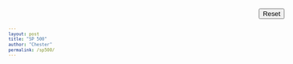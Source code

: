 ```yaml
---
layout: post
title: "SP 500"
author: "Chester"
permalink: /sp500/
---
```



<style>

    body {
        font: 10px sans-serif;
    }

    text {
        fill: #000;
    }

    text.symbol {
        fill: #BBBBBB;
    }

    path {
        fill: none;
        stroke-width: 1;
    }

    path.candle {
        stroke: #000000;
    }

    path.candle.body {
        stroke-width: 0;
    }

    path.candle.up {
        fill: #00AA00;
        stroke: #00AA00;
    }

    path.candle.down {
        fill: #FF0000;
        stroke: #FF0000;
    }

    .close.annotation.up path {
        fill: #00AA00;
    }

    path.volume {
        fill: #DDDDDD;
    }

    .indicator-plot path.line {
        fill: none;
        stroke-width: 1;
    }

    .ma-0 path.line {
        stroke: #1f77b4;
    }

    .ma-1 path.line {
        stroke: #aec7e8;
    }

    .ma-2 path.line {
        stroke: #ff7f0e;
    }

    button {
        position: absolute;
        right: 110px;
        top: 25px;
    }

    path.macd {
        stroke: #0000AA;
    }

    path.signal {
        stroke: #FF9999;
    }

    path.zero {
        stroke: #BBBBBB;
        stroke-dasharray: 0;
        stroke-opacity: 0.5;
    }

    path.difference {
        fill: #BBBBBB;
        opacity: 0.5;
    }

    path.rsi {
        stroke: #000000;
    }

    path.overbought, path.oversold {
        stroke: #FF9999;
        stroke-dasharray: 5, 5;
    }

    path.middle, path.zero {
        stroke: #BBBBBB;
        stroke-dasharray: 5, 5;
    }

    .analysis path, .analysis circle {
        stroke: blue;
        stroke-width: 0.8;
    }

    .trendline circle {
        stroke-width: 0;
        display: none;
    }

    .mouseover .trendline path {
        stroke-width: 1.2;
    }

    .mouseover .trendline circle {
        stroke-width: 1;
        display: inline;
    }

    .dragging .trendline path, .dragging .trendline circle {
        stroke: darkblue;
    }

    .interaction path, .interaction circle {
        pointer-events: all;
    }

    .interaction .body {
        cursor: move;
    }

    .trendlines .interaction .start, .trendlines .interaction .end {
        cursor: nwse-resize;
    }

    .supstance path {
        stroke-dasharray: 2, 2;
    }

    .supstances .interaction path {
        pointer-events: all;
        cursor: ns-resize;
    }

    .mouseover .supstance path {
        stroke-width: 1.5;
    }

    .dragging .supstance path {
        stroke: darkblue;
    }

    .crosshair {
        cursor: crosshair;
    }

    .crosshair path.wire {
        stroke: #DDDDDD;
        stroke-dasharray: 1, 1;
    }

    .crosshair .axisannotation path {
        fill: #DDDDDD;
    }

    .tradearrow path.tradearrow {
        stroke: none;
    }

    .tradearrow path.buy {
        fill: #0000FF;
    }

    .tradearrow path.sell {
        fill: #9900FF;
    }

    .tradearrow path.highlight {
        fill: none;
        stroke-width: 2;
    }

    .tradearrow path.highlight.buy {
        stroke: #0000FF;
    }

    .tradearrow path.highlight.sell {
        stroke: #9900FF;
    }

</style>

<body>
<button>Reset</button>
<script src="https://d3js.org/d3.v4.min.js"></script>
<script src="../assets/js/techan.min.js"></script>
<script>

    var dim = {
        width: 960, height: 500,
        margin: { top: 20, right: 50, bottom: 30, left: 50 },
        ohlc: { height: 305 },
        indicator: { height: 65, padding: 5 }
    };
    dim.plot = {
        width: dim.width - dim.margin.left - dim.margin.right,
        height: dim.height - dim.margin.top - dim.margin.bottom
    };
    dim.indicator.top = dim.ohlc.height+dim.indicator.padding;
    dim.indicator.bottom = dim.indicator.top+dim.indicator.height+dim.indicator.padding;

    var indicatorTop = d3.scaleLinear()
            .range([dim.indicator.top, dim.indicator.bottom]);

    var parseDate = d3.timeParse("%d-%b-%y");

    var zoom = d3.zoom()
            .on("zoom", zoomed);

    var x = techan.scale.financetime()
            .range([0, dim.plot.width]);

    var y = d3.scaleLinear()
            .range([dim.ohlc.height, 0]);


    var yPercent = y.copy();   // Same as y at this stage, will get a different domain later

    var yInit, yPercentInit, zoomableInit;

    var yVolume = d3.scaleLinear()
            .range([y(0), y(0.2)]);

    var candlestick = techan.plot.candlestick()
            .xScale(x)
            .yScale(y);

    var tradearrow = techan.plot.tradearrow()
            .xScale(x)
            .yScale(y)
            .y(function(d) {
                // Display the buy and sell arrows a bit above and below the price, so the price is still visible
                if(d.type === 'buy') return y(d.low)+5;
                if(d.type === 'sell') return y(d.high)-5;
                else return y(d.price);
            });

    var sma0 = techan.plot.sma()
            .xScale(x)
            .yScale(y);

    var sma1 = techan.plot.sma()
            .xScale(x)
            .yScale(y);

    var ema2 = techan.plot.ema()
            .xScale(x)
            .yScale(y);

    var volume = techan.plot.volume()
            .accessor(candlestick.accessor())   // Set the accessor to a ohlc accessor so we get highlighted bars
            .xScale(x)
            .yScale(yVolume);

    var trendline = techan.plot.trendline()
            .xScale(x)
            .yScale(y);

    var supstance = techan.plot.supstance()
            .xScale(x)
            .yScale(y);

    var xAxis = d3.axisBottom(x);

    var timeAnnotation = techan.plot.axisannotation()
            .axis(xAxis)
            .orient('bottom')
            .format(d3.timeFormat('%Y-%m-%d'))
            .width(65)
            .translate([0, dim.plot.height]);

    var yAxis = d3.axisRight(y);

    var ohlcAnnotation = techan.plot.axisannotation()
            .axis(yAxis)
            .orient('right')
            .format(d3.format(',.2f'))
            .translate([x(1), 0]);

    var closeAnnotation = techan.plot.axisannotation()
            .axis(yAxis)
            .orient('right')
            .accessor(candlestick.accessor())
            .format(d3.format(',.2f'))
            .translate([x(1), 0]);

    var percentAxis = d3.axisLeft(yPercent)
            .tickFormat(d3.format('+.1%'));

    var percentAnnotation = techan.plot.axisannotation()
            .axis(percentAxis)
            .orient('left');

    var volumeAxis = d3.axisRight(yVolume)
            .ticks(3)
            .tickFormat(d3.format(",.3s"));

    var volumeAnnotation = techan.plot.axisannotation()
            .axis(volumeAxis)
            .orient("right")
            .width(35);

    var macdScale = d3.scaleLinear()
            .range([indicatorTop(0)+dim.indicator.height, indicatorTop(0)]);

    var rsiScale = macdScale.copy()
            .range([indicatorTop(1)+dim.indicator.height, indicatorTop(1)]);

    var macd = techan.plot.macd()
            .xScale(x)
            .yScale(macdScale);

    var macdAxis = d3.axisRight(macdScale)
            .ticks(3);

    var macdAnnotation = techan.plot.axisannotation()
            .axis(macdAxis)
            .orient("right")
            .format(d3.format(',.2f'))
            .translate([x(1), 0]);

    var macdAxisLeft = d3.axisLeft(macdScale)
            .ticks(3);

    var macdAnnotationLeft = techan.plot.axisannotation()
            .axis(macdAxisLeft)
            .orient("left")
            .format(d3.format(',.2f'));

    var rsi = techan.plot.rsi()
            .xScale(x)
            .yScale(rsiScale);

    var rsiAxis = d3.axisRight(rsiScale)
            .ticks(3);

    var rsiAnnotation = techan.plot.axisannotation()
            .axis(rsiAxis)
            .orient("right")
            .format(d3.format(',.2f'))
            .translate([x(1), 0]);

    var rsiAxisLeft = d3.axisLeft(rsiScale)
            .ticks(3);

    var rsiAnnotationLeft = techan.plot.axisannotation()
            .axis(rsiAxisLeft)
            .orient("left")
            .format(d3.format(',.2f'));

    var ohlcCrosshair = techan.plot.crosshair()
            .xScale(timeAnnotation.axis().scale())
            .yScale(ohlcAnnotation.axis().scale())
            .xAnnotation(timeAnnotation)
            .yAnnotation([ohlcAnnotation, percentAnnotation, volumeAnnotation])
            .verticalWireRange([0, dim.plot.height]);

    var macdCrosshair = techan.plot.crosshair()
            .xScale(timeAnnotation.axis().scale())
            .yScale(macdAnnotation.axis().scale())
            .xAnnotation(timeAnnotation)
            .yAnnotation([macdAnnotation, macdAnnotationLeft])
            .verticalWireRange([0, dim.plot.height]);

    var rsiCrosshair = techan.plot.crosshair()
            .xScale(timeAnnotation.axis().scale())
            .yScale(rsiAnnotation.axis().scale())
            .xAnnotation(timeAnnotation)
            .yAnnotation([rsiAnnotation, rsiAnnotationLeft])
            .verticalWireRange([0, dim.plot.height]);

    var svg = d3.select("body").append("svg")
            .attr("width", dim.width)
            .attr("height", dim.height);

    var defs = svg.append("defs");

    defs.append("clipPath")
            .attr("id", "ohlcClip")
        .append("rect")
            .attr("x", 0)
            .attr("y", 0)
            .attr("width", dim.plot.width)
            .attr("height", dim.ohlc.height);

    defs.selectAll("indicatorClip").data([0, 1])
        .enter()
            .append("clipPath")
            .attr("id", function(d, i) { return "indicatorClip-" + i; })
        .append("rect")
            .attr("x", 0)
            .attr("y", function(d, i) { return indicatorTop(i); })
            .attr("width", dim.plot.width)
            .attr("height", dim.indicator.height);

    svg = svg.append("g")
            .attr("transform", "translate(" + dim.margin.left + "," + dim.margin.top + ")");

    svg.append('text')
            .attr("class", "symbol")
            .attr("x", 20)
            .text("Facebook, Inc. (FB)");

    svg.append("g")
            .attr("class", "x axis")
            .attr("transform", "translate(0," + dim.plot.height + ")");

    var ohlcSelection = svg.append("g")
            .attr("class", "ohlc")
            .attr("transform", "translate(0,0)");

    ohlcSelection.append("g")
            .attr("class", "axis")
            .attr("transform", "translate(" + x(1) + ",0)")
        .append("text")
            .attr("transform", "rotate(-90)")
            .attr("y", -12)
            .attr("dy", ".71em")
            .style("text-anchor", "end")
            .text("Price ($)");

    ohlcSelection.append("g")
            .attr("class", "close annotation up");

    ohlcSelection.append("g")
            .attr("class", "volume")
            .attr("clip-path", "url(#ohlcClip)");

    ohlcSelection.append("g")
            .attr("class", "candlestick")
            .attr("clip-path", "url(#ohlcClip)");

    ohlcSelection.append("g")
            .attr("class", "indicator sma ma-0")
            .attr("clip-path", "url(#ohlcClip)");

    ohlcSelection.append("g")
            .attr("class", "indicator sma ma-1")
            .attr("clip-path", "url(#ohlcClip)");

    ohlcSelection.append("g")
            .attr("class", "indicator ema ma-2")
            .attr("clip-path", "url(#ohlcClip)");

    ohlcSelection.append("g")
            .attr("class", "percent axis");

    ohlcSelection.append("g")
            .attr("class", "volume axis");

    var indicatorSelection = svg.selectAll("svg > g.indicator").data(["macd", "rsi"]).enter()
             .append("g")
                .attr("class", function(d) { return d + " indicator"; });

    indicatorSelection.append("g")
            .attr("class", "axis right")
            .attr("transform", "translate(" + x(1) + ",0)");

    indicatorSelection.append("g")
            .attr("class", "axis left")
            .attr("transform", "translate(" + x(0) + ",0)");

    indicatorSelection.append("g")
            .attr("class", "indicator-plot")
            .attr("clip-path", function(d, i) { return "url(#indicatorClip-" + i + ")"; });

    // Add trendlines and other interactions last to be above zoom pane
    svg.append('g')
            .attr("class", "crosshair ohlc");

    svg.append("g")
            .attr("class", "tradearrow")
            .attr("clip-path", "url(#ohlcClip)");

    svg.append('g')
            .attr("class", "crosshair macd");

    svg.append('g')
            .attr("class", "crosshair rsi");

    svg.append("g")
            .attr("class", "trendlines analysis")
            .attr("clip-path", "url(#ohlcClip)");
    svg.append("g")
            .attr("class", "supstances analysis")
            .attr("clip-path", "url(#ohlcClip)");

    d3.select("button").on("click", reset);

    d3.csv("/assets/data.csv", function(error, data) {
        var accessor = candlestick.accessor(),
            indicatorPreRoll = 33;  // Don't show where indicators don't have data

        data = data.map(function(d) {
            return {
                date: parseDate(d.Date),
                open: +d.Open,
                high: +d.High,
                low: +d.Low,
                close: +d.Close,
                volume: +d.Volume
            };
        }).sort(function(a, b) { return d3.ascending(accessor.d(a), accessor.d(b)); });

        x.domain(techan.scale.plot.time(data).domain());
        y.domain(techan.scale.plot.ohlc(data.slice(indicatorPreRoll)).domain());
        yPercent.domain(techan.scale.plot.percent(y, accessor(data[indicatorPreRoll])).domain());
        yVolume.domain(techan.scale.plot.volume(data).domain());

        var trendlineData = [
            { start: { date: new Date(2014, 2, 11), value: 72.50 }, end: { date: new Date(2014, 5, 9), value: 63.34 } },
            { start: { date: new Date(2013, 10, 21), value: 43 }, end: { date: new Date(2014, 2, 17), value: 70.50 } }
        ];

        var supstanceData = [
            { start: new Date(2014, 2, 11), end: new Date(2014, 5, 9), value: 63.64 },
            { start: new Date(2013, 10, 21), end: new Date(2014, 2, 17), value: 55.50 }
        ];

        var trades = [
            { date: data[67].date, type: "buy", price: data[67].low, low: data[67].low, high: data[67].high },
            { date: data[100].date, type: "sell", price: data[100].high, low: data[100].low, high: data[100].high },
            { date: data[130].date, type: "buy", price: data[130].low, low: data[130].low, high: data[130].high },
            { date: data[170].date, type: "sell", price: data[170].low, low: data[170].low, high: data[170].high }
        ];

        var macdData = techan.indicator.macd()(data);
        macdScale.domain(techan.scale.plot.macd(macdData).domain());
        var rsiData = techan.indicator.rsi()(data);
        rsiScale.domain(techan.scale.plot.rsi(rsiData).domain());

        svg.select("g.candlestick").datum(data).call(candlestick);
        svg.select("g.close.annotation").datum([data[data.length-1]]).call(closeAnnotation);
        svg.select("g.volume").datum(data).call(volume);
        svg.select("g.sma.ma-0").datum(techan.indicator.sma().period(10)(data)).call(sma0);
        svg.select("g.sma.ma-1").datum(techan.indicator.sma().period(20)(data)).call(sma1);
        svg.select("g.ema.ma-2").datum(techan.indicator.ema().period(50)(data)).call(ema2);
        svg.select("g.macd .indicator-plot").datum(macdData).call(macd);
        svg.select("g.rsi .indicator-plot").datum(rsiData).call(rsi);

        svg.select("g.crosshair.ohlc").call(ohlcCrosshair).call(zoom);
        svg.select("g.crosshair.macd").call(macdCrosshair).call(zoom);
        svg.select("g.crosshair.rsi").call(rsiCrosshair).call(zoom);
        svg.select("g.trendlines").datum(trendlineData).call(trendline).call(trendline.drag);
        svg.select("g.supstances").datum(supstanceData).call(supstance).call(supstance.drag);

        svg.select("g.tradearrow").datum(trades).call(tradearrow);

        // Stash for zooming
        zoomableInit = x.zoomable().domain([indicatorPreRoll, data.length]).copy(); // Zoom in a little to hide indicator preroll
        yInit = y.copy();
        yPercentInit = yPercent.copy();

        draw();
    });

    function reset() {
        zoom.scale(1);
        zoom.translate([0,0]);
        draw();
    }

    function zoomed() {
        x.zoomable().domain(d3.event.transform.rescaleX(zoomableInit).domain());
        y.domain(d3.event.transform.rescaleY(yInit).domain());
        yPercent.domain(d3.event.transform.rescaleY(yPercentInit).domain());

        draw();
    }

    function draw() {
        svg.select("g.x.axis").call(xAxis);
        svg.select("g.ohlc .axis").call(yAxis);
        svg.select("g.volume.axis").call(volumeAxis);
        svg.select("g.percent.axis").call(percentAxis);
        svg.select("g.macd .axis.right").call(macdAxis);
        svg.select("g.rsi .axis.right").call(rsiAxis);
        svg.select("g.macd .axis.left").call(macdAxisLeft);
        svg.select("g.rsi .axis.left").call(rsiAxisLeft);

        // We know the data does not change, a simple refresh that does not perform data joins will suffice.
        svg.select("g.candlestick").call(candlestick.refresh);
        svg.select("g.close.annotation").call(closeAnnotation.refresh);
        svg.select("g.volume").call(volume.refresh);
        svg.select("g .sma.ma-0").call(sma0.refresh);
        svg.select("g .sma.ma-1").call(sma1.refresh);
        svg.select("g .ema.ma-2").call(ema2.refresh);
        svg.select("g.macd .indicator-plot").call(macd.refresh);
        svg.select("g.rsi .indicator-plot").call(rsi.refresh);
        svg.select("g.crosshair.ohlc").call(ohlcCrosshair.refresh);
        svg.select("g.crosshair.macd").call(macdCrosshair.refresh);
        svg.select("g.crosshair.rsi").call(rsiCrosshair.refresh);
        svg.select("g.trendlines").call(trendline.refresh);
        svg.select("g.supstances").call(supstance.refresh);
        svg.select("g.tradearrow").call(tradearrow.refresh);
    }

</script>
</body>